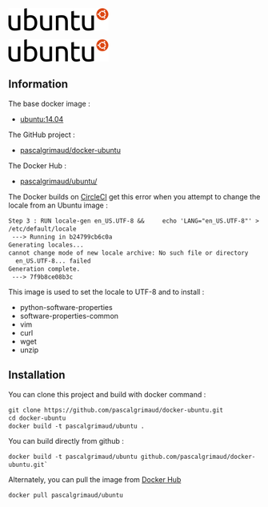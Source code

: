 <a href="http://www.ubuntu.com/" target="_blank">
    <img src="https://raw.githubusercontent.com/pascalgrimaud/docker-ubuntu/master/ubuntu_logo.png" alt="logo">
</a>
<p><img src="https://raw.githubusercontent.com/pascalgrimaud/docker-ubuntu/master/ubuntu_logo.png" alt="logo"></p>

## Information

The base docker image :
  * [ubuntu:14.04](https://registry.hub.docker.com/u/library/ubuntu/)

The GitHub project :
  * [pascalgrimaud/docker-ubuntu](https://github.com/pascalgrimaud/docker-ubuntu/)

The Docker Hub :
  * [pascalgrimaud/ubuntu/](https://registry.hub.docker.com/u/pascalgrimaud/ubuntu/)

The Docker builds on [CircleCI](https://circleci.com) get this error when you attempt to change the locale from an Ubuntu image :
```
Step 3 : RUN locale-gen en_US.UTF-8 &&     echo 'LANG="en_US.UTF-8"' > /etc/default/locale
 ---> Running in b24799cb6c0a
Generating locales...
cannot change mode of new locale archive: No such file or directory
  en_US.UTF-8... failed
Generation complete.
 ---> 7f9b8ce08b3c
 ```

This image is used to set the locale to UTF-8 and to install :

  * python-software-properties
  * software-properties-common
  * vim
  * curl
  * wget
  * unzip

## Installation
You can clone this project and build with docker command :
```
git clone https://github.com/pascalgrimaud/docker-ubuntu.git
cd docker-ubuntu
docker build -t pascalgrimaud/ubuntu .
```

You can build directly from github :
```
docker build -t pascalgrimaud/ubuntu github.com/pascalgrimaud/docker-ubuntu.git`
```

Alternately, you can pull the image from [Docker Hub](https://registry.hub.docker.com/u/pascalgrimaud/ubuntu/)
```
docker pull pascalgrimaud/ubuntu
```
